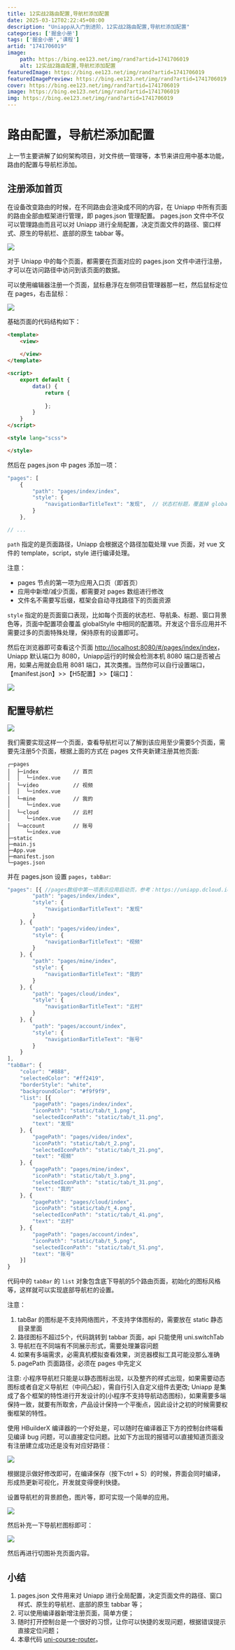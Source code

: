 ```yaml
---
title: 12实战2路由配置,导航栏添加配置
date: 2025-03-12T02:22:45+08:00
description: "Uniapp从入门到进阶，12实战2路由配置,导航栏添加配置"
categories: ['掘金小册']
tags: ['掘金小册','课程']
artid: "1741706019"
image:
    path: https://bing.ee123.net/img/rand?artid=1741706019
    alt: 12实战2路由配置,导航栏添加配置
featuredImage: https://bing.ee123.net/img/rand?artid=1741706019
featuredImagePreview: https://bing.ee123.net/img/rand?artid=1741706019
cover: https://bing.ee123.net/img/rand?artid=1741706019
image: https://bing.ee123.net/img/rand?artid=1741706019
img: https://bing.ee123.net/img/rand?artid=1741706019
---
```


# 路由配置，导航栏添加配置

上一节主要讲解了如何架构项目，对文件统一管理等，本节来讲应用中基本功能，路由的配置与导航栏添加。

## 注册添加首页

在设备改变路由的时候，在不同路由会渲染成不同的内容，在 Uniapp 中所有页面的路由全部由框架进行管理，即 pages.json 管理配置。
pages.json 文件中不仅可以管理路由而且可以对 Uniapp 进行全局配置，决定页面文件的路径、窗口样式、原生的导航栏、底部的原生 tabbar 等。

![](https://p1-jj.byteimg.com/tos-cn-i-t2oaga2asx/gold-user-assets/2019/12/24/16f3689b9010786b~tplv-t2oaga2asx-image.image)

对于 Uniapp 中的每个页面，都需要在页面对应的 pages.json 文件中进行注册，才可以在访问路径中访问到该页面的数据。

可以使用编辑器注册一个页面，鼠标悬浮在左侧项目管理器那一栏，然后鼠标定位在 pages，右击鼠标：

![](https://p3-juejin.byteimg.com/tos-cn-i-k3u1fbpfcp/268f4e6e80da43f2a7d609ea1c9fb51b~tplv-k3u1fbpfcp-watermark.image?)

基础页面的代码结构如下：

```html
<template>
    <view>
        
    </view>
</template>

<script>
    export default {
        data() {
            return {
                
            };
        }
    }
</script>

<style lang="scss">

</style>
```

然后在 pages.json 中 pages 添加一项：

```js
"pages": [
    {
        "path": "pages/index/index",
        "style": {
            "navigationBarTitleText": "发现",  // 状态栏标题，覆盖掉 globalStyle 中设置的标题
        }
    },

// ...
```

`path` 指定的是页面路径，Uniapp 会根据这个路径加载处理 vue 页面，对 vue 文件的 template，script，style 进行编译处理。

注意：

* pages 节点的第一项为应用入口页（即首页）
* 应用中新增/减少页面，都需要对 pages 数组进行修改
* 文件名不需要写后缀，框架会自动寻找路径下的页面资源

`style` 指定的是页面窗口表现，比如每个页面的状态栏、导航条、标题、窗口背景色等，页面中配置项会覆盖 globalStyle 中相同的配置项。开发这个音乐应用并不需要过多的页面特殊处理，保持原有的设置即可。

然后在浏览器即可查看这个页面 [http://localhost:8080/#/pages/index/index](http://localhost:8080/#/pages/index/index)，Uniapp 默认端口为 8080，Uniapp运行的时候会检测本机 8080 端口是否被占用，如果占用就会启用 8081 端口，其次类推。当然你可以自行设置端口，【manifest.json】>>【H5配置】>>【端口】：

![](https://p1-jj.byteimg.com/tos-cn-i-t2oaga2asx/gold-user-assets/2019/12/24/16f368a5eaeecbc0~tplv-t2oaga2asx-image.image)

## 配置导航栏

![](https://p1-jj.byteimg.com/tos-cn-i-t2oaga2asx/gold-user-assets/2019/12/24/16f368a90d73df90~tplv-t2oaga2asx-image.image)

我们需要实现这样一个页面，查看导航栏可以了解到该应用至少需要5个页面，需要先注册5个页面，根据上面的方式在 pages 文件夹新建注册其他页面:

```
┌─pages               
│  ├─index           // 首页
│  │  └─index.vue    
│  └─video           // 视频
│  │  └─index.vue    
│  └─mine            // 我的
│     └─index.vue
│  └─cloud           // 云村
│     └─index.vue
│  └─account         // 账号
│     └─index.vue
├─static             
├─main.js       
├─App.vue          
├─manifest.json  
└─pages.json  
```

并在 pages.json 设置 `pages`，`tabBar`:

```js
"pages": [{ //pages数组中第一项表示应用启动页，参考：https://uniapp.dcloud.io/collocation/pages
        "path": "pages/index/index",
        "style": {
            "navigationBarTitleText": "发现"
        }
    }, {
        "path": "pages/video/index",
        "style": {
            "navigationBarTitleText": "视频"
        }
    }, {
        "path": "pages/mine/index",
        "style": {
            "navigationBarTitleText": "我的"
        }
    }, {
        "path": "pages/cloud/index",
        "style": {
            "navigationBarTitleText": "云村"
        }
    }, {
        "path": "pages/account/index",
        "style": {
            "navigationBarTitleText": "账号"
        }
    }
],
"tabBar": {
    "color": "#888",
    "selectedColor": "#ff2419",
    "borderStyle": "white",
    "backgroundColor": "#f9f9f9",
    "list": [{
        "pagePath": "pages/index/index",
        "iconPath": "static/tab/t_1.png",
        "selectedIconPath": "static/tab/t_11.png",
        "text": "发现"
    }, {
        "pagePath": "pages/video/index",
        "iconPath": "static/tab/t_2.png",
        "selectedIconPath": "static/tab/t_21.png",
        "text": "视频"
    }, {
        "pagePath": "pages/mine/index",
        "iconPath": "static/tab/t_3.png",
        "selectedIconPath": "static/tab/t_31.png",
        "text": "我的"
    }, {
        "pagePath": "pages/cloud/index",
        "iconPath": "static/tab/t_4.png",
        "selectedIconPath": "static/tab/t_41.png",
        "text": "云村"
    }, {
        "pagePath": "pages/account/index",
        "iconPath": "static/tab/t_5.png",
        "selectedIconPath": "static/tab/t_51.png",
        "text": "账号"
    }]
}

```

代码中的 `tabBar` 的 `list` 对象包含底下导航的5个路由页面，初始化的图标风格等，这样就可以实现底部导航栏的设置。

注意：

1. tabBar 的图标是不支持网络图片，不支持字体图标的，需要放在 static 静态目录里面
2. 路径图标不超过5个，代码跳转到 tabbar 页面，api 只能使用 uni.switchTab
3. 导航栏在不同端有不同展示形式，需要处理兼容问题
4. 如果有多端需求，必需真机模拟查看效果，浏览器模拟工具可能没那么准确
5. pagePath 页面路径，必须在 pages 中先定义

注意: 小程序导航栏只能是以静态图标出现，以及整齐的样式出现，如果需要动态图标或者自定义导航栏（中间凸起），需自行引入自定义组件去更改; Uniapp 是集成了各个框架的特性进行开发设计的(小程序不支持导航动态图标)，如果需要多端保持一致，就要有所取舍，产品设计保持一个平衡点，因此设计之初的时候需要权衡框架的特性。

使用 HBuilderX 编译器的一个好处是，可以随时在编译器正下方的控制台终端看见编译 bug 问题，可以直接定位问题。比如下方出现的报错可以直接知道页面没有注册建立成功还是没有对应好路径：

![](https://p1-jj.byteimg.com/tos-cn-i-t2oaga2asx/gold-user-assets/2019/12/24/16f368b8ad07df90~tplv-t2oaga2asx-image.image)

根据提示做好修改即可，在编译保存（按下ctrl + S）的时候，界面会同时编译，形成热更新可视化，开发就变得便利快捷。

设置导航栏的背景颜色，图片等，即可实现一个简单的应用。

![](https://p1-jj.byteimg.com/tos-cn-i-t2oaga2asx/gold-user-assets/2019/12/24/16f368bb704d8591~tplv-t2oaga2asx-image.image)

然后补充一下导航栏图标即可：

![](https://p1-jj.byteimg.com/tos-cn-i-t2oaga2asx/gold-user-assets/2019/12/24/16f368bdc1e38f5f~tplv-t2oaga2asx-image.image)

然后再进行切图补充页面内容。

## 小结

1. pages.json 文件用来对 Uniapp 进行全局配置，决定页面文件的路径、窗口样式、原生的导航栏、底部的原生 tabbar 等；
2. 可以使用编译器新增注册页面，简单方便；
3. 随时打开控制台是一个很好的习惯，让你可以快捷的发现问题，根据错误提示直接定位问题；
4. 本章代码 [uni-course-router](https://github.com/front-end-class/uniapp-music-code/blob/master/uni-course-router.zip)。
